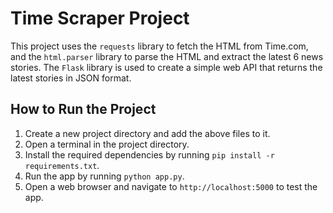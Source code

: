 # Time Scraper Project

This project uses the `requests` library to fetch the HTML from Time.com, and the `html.parser` library to parse the HTML and extract the latest 6 news stories. The `Flask` library is used to create a simple web API that returns the latest stories in JSON format.

## How to Run the Project

1. Create a new project directory and add the above files to it.
2. Open a terminal in the project directory.
3. Install the required dependencies by running `pip install -r requirements.txt`.
4. Run the app by running `python app.py`.
5. Open a web browser and navigate to `http://localhost:5000` to test the app.